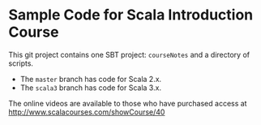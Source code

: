 # Sample Code for Scala Introduction Course

This git project contains one SBT project: `courseNotes` and a directory of scripts.

 - The `master` branch has code for Scala 2.x.
 - The `scala3` branch has code for Scala 3.x.

The online videos are available to those who have purchased access at http://www.scalacourses.com/showCourse/40